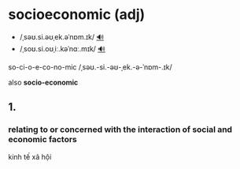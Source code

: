# socioeconomic (adj)

- /ˌsəʊ.si.əʊˌek.əˈnɒm.ɪk/ [🔊](https://dictionary.cambridge.org/media/english/uk_pron/u/uks/uksob/uksober016.mp3)
- /ˌsoʊ.si.oʊˌiː.kəˈnɑː.mɪk/ [🔊](https://dictionary.cambridge.org/media/english/us_pron/u/uss/ussoa/ussoake010.mp3)

so-ci-o-e-co-no-mic /ˌsəʊ.-si.-əʊ-ˌek.-ə-ˈnɒm-.ɪk/

also **socio-economic**

## 1.

### relating to or concerned with the interaction of social and economic factors

kinh tế xã hội